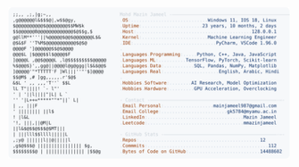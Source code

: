 <picture>
  <source srcset="https://raw.githubusercontent.com/mmazinjameel/mmazinjameel/main/dark_mode.svg?v=1757218296" media="(prefers-color-scheme: dark)">
  <img src="https://raw.githubusercontent.com/mmazinjameel/mmazinjameel/main/light_mode.svg?v=1757218296">
</picture>
